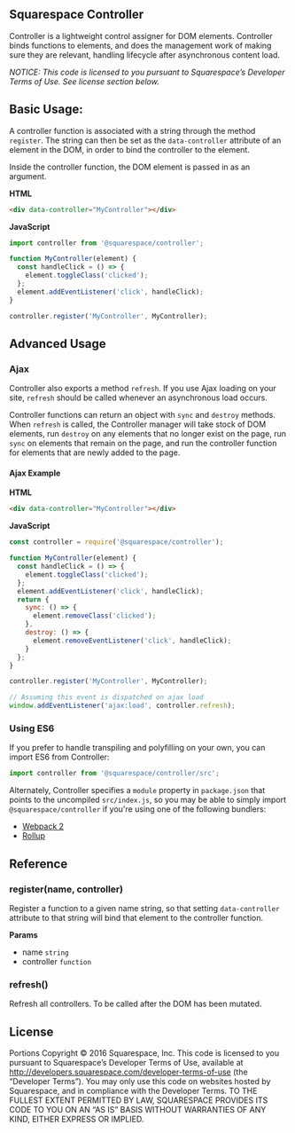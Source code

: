 Squarespace Controller
------------------------------

Controller is a lightweight control assigner for DOM elements. Controller binds functions to elements, and does the management work of making sure they are relevant, handling lifecycle after asynchronous content load.

*NOTICE: This code is licensed to you pursuant to Squarespace’s Developer Terms of Use. See license section below.*

## Basic Usage:

A controller function is associated with a string through the method `register`. The string can then be set as the `data-controller` attribute of an element in the DOM, in order to bind the controller to the element.

Inside the controller function, the DOM element is passed in as an argument.

**HTML**

```html
<div data-controller="MyController"></div>
```

**JavaScript**

```js
import controller from '@squarespace/controller';

function MyController(element) {
  const handleClick = () => {
    element.toggleClass('clicked');
  };
  element.addEventListener('click', handleClick);
}

controller.register('MyController', MyController);
```

## Advanced Usage

### Ajax

Controller also exports a method `refresh`. If you use Ajax loading on your site, `refresh` should be called whenever an asynchronous load occurs.

Controller functions can return an object with `sync` and `destroy` methods. When `refresh` is called, the Controller manager will take stock of DOM elements, run `destroy` on any elements that no longer exist on the page, run `sync` on elements that remain on the page, and run the controller function for elements that are newly added to the page.

#### Ajax Example

**HTML**

```html
<div data-controller="MyController"></div>
```

**JavaScript**

```js
const controller = require('@squarespace/controller');

function MyController(element) {
  const handleClick = () => {
    element.toggleClass('clicked');
  };
  element.addEventListener('click', handleClick);
  return {
    sync: () => {
      element.removeClass('clicked');
    },
    destroy: () => {
      element.removeEventListener('click', handleClick);
    }
  };
}

controller.register('MyController', MyController);

// Assuming this event is dispatched on ajax load
window.addEventListener('ajax:load', controller.refresh);
```

### Using ES6

If you prefer to handle transpiling and polyfilling on your own, you can import ES6 from Controller:

```js
import controller from '@squarespace/controller/src';
```

Alternately, Controller specifies a `module` property in `package.json` that points to the uncompiled `src/index.js`, so you may be able to simply import `@squarespace/controller` if you're using one of the following bundlers:
* [Webpack 2](https://webpack.js.org/configuration/resolve/#resolve-mainfields)
* [Rollup](https://github.com/rollup/rollup-plugin-node-resolve#rollup-plugin-node-resolve)


## Reference

### register(name, controller)
Register a function to a given name string, so that setting `data-controller` attribute to that string will bind that element to the controller function.

**Params**
* name `string`
* controller `function`

### refresh()
Refresh all controllers. To be called after the DOM has been mutated.

## License

Portions Copyright © 2016 Squarespace, Inc. This code is licensed to you pursuant to Squarespace’s Developer Terms of Use, available at http://developers.squarespace.com/developer-terms-of-use (the “Developer Terms”). You may only use this code on websites hosted by Squarespace, and in compliance with the Developer Terms. TO THE FULLEST EXTENT PERMITTED BY LAW, SQUARESPACE PROVIDES ITS CODE TO YOU ON AN “AS IS” BASIS WITHOUT WARRANTIES OF ANY KIND, EITHER EXPRESS OR IMPLIED.